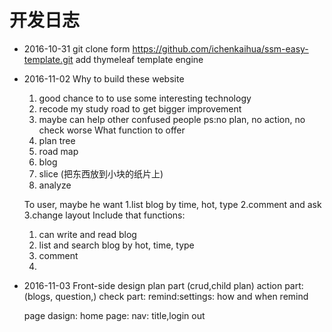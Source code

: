# 开发日志
* 2016-10-31
  git clone form https://github.com/ichenkaihua/ssm-easy-template.git
  add thymeleaf template engine
* 2016-11-02
  Why to build these website
   1. good chance to to use some interesting technology
   2. recode my study road to get bigger improvement
   3. maybe can help other confused people
   ps:no plan, no action, no check worse
  What function to offer
    1. plan tree
    1. road map
    2. blog
    3. slice (把东西放到小块的纸片上)
    4. analyze

  To user, maybe he want
    1.list blog by time, hot, type
    2.comment and ask
    3.change layout
  Include that functions:
    1. can write and read blog
    2. list and search blog by hot, time, type
    3. comment
    4.
 
* 2016-11-03
  Front-side design
    plan part (crud,child plan)
    action part: (blogs, question,)
    check part:
    remind:settings: how and when remind
    
    page dasign:
    home page:
        nav: title,login out
    
   
